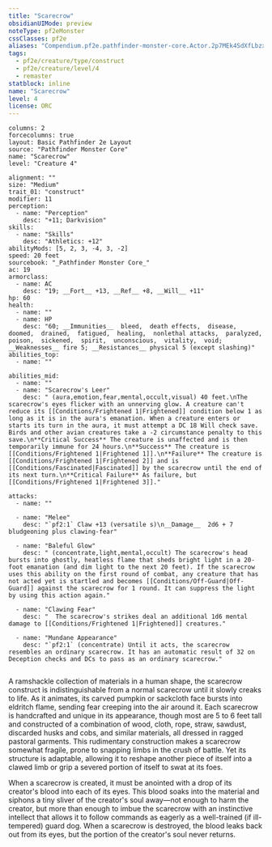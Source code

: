 ```yaml
---
title: "Scarecrow"
obsidianUIMode: preview
noteType: pf2eMonster
cssClasses: pf2e
aliases: "Compendium.pf2e.pathfinder-monster-core.Actor.2p7MEk4SdXfLbzxO" 
tags:
  - pf2e/creature/type/construct
  - pf2e/creature/level/4
  - remaster
statblock: inline
name: "Scarecrow"
level: 4
license: ORC
---
```


```statblock
columns: 2
forcecolumns: true
layout: Basic Pathfinder 2e Layout
source: "Pathfinder Monster Core"
name: "Scarecrow"
level: "Creature 4"

alignment: ""
size: "Medium"
trait_01: "construct"
modifier: 11
perception:
  - name: "Perception"
    desc: "+11; Darkvision"
skills:
  - name: "Skills"
    desc: "Athletics: +12"
abilityMods: [5, 2, 3, -4, 3, -2]
speed: 20 feet
sourcebook: "_Pathfinder Monster Core_"
ac: 19
armorclass:
  - name: AC
    desc: "19; __Fort__ +13, __Ref__ +8, __Will__ +11"
hp: 60
health:
  - name: ""
  - name: HP
    desc: "60; __Immunities__  bleed,  death effects,  disease,  doomed,  drained,  fatigued,  healing,  nonlethal attacks,  paralyzed,  poison,  sickened,  spirit,  unconscious,  vitality,  void; __Weaknesses__ fire 5; __Resistances__ physical 5 (except slashing)"
abilities_top:
  - name: ""

abilities_mid:
  - name: ""
  - name: "Scarecrow's Leer"
    desc: " (aura,emotion,fear,mental,occult,visual) 40 feet.\nThe scarecrow's eyes flicker with an unnerving glow. A creature can't reduce its [[Conditions/Frightened 1|Frightened]] condition below 1 as long as it is in the aura's emanation. When a creature enters or starts its turn in the aura, it must attempt a DC 18 Will check save. Birds and other avian creatures take a -2 circumstance penalty to this save.\n**Critical Success** The creature is unaffected and is then temporarily immune for 24 hours.\n**Success** The creature is [[Conditions/Frightened 1|Frightened 1]].\n**Failure** The creature is [[Conditions/Frightened 1|Frightened 2]] and is [[Conditions/Fascinated|Fascinated]] by the scarecrow until the end of its next turn.\n**Critical Failure** As failure, but [[Conditions/Frightened 1|Frightened 3]]."

attacks:
  - name: ""

  - name: "Melee"
    desc: "`pf2:1` Claw +13 (versatile s)\n__Damage__  2d6 + 7 bludgeoning plus clawing-fear"

  - name: "Baleful Glow"
    desc: " (concentrate,light,mental,occult) The scarecrow's head bursts into ghostly, heatless flame that sheds bright light in a 20-foot emanation (and dim light to the next 20 feet). If the scarecrow uses this ability on the first round of combat, any creature that has not acted yet is startled and becomes [[Conditions/Off-Guard|Off-Guard]] against the scarecrow for 1 round. It can suppress the light by using this action again."

  - name: "Clawing Fear"
    desc: "  The scarecrow's strikes deal an additional 1d6 mental damage to [[Conditions/Frightened 1|Frightened]] creatures."

  - name: "Mundane Appearance"
    desc: "`pf2:1` (concentrate) Until it acts, the scarecrow resembles an ordinary scarecrow. It has an automatic result of 32 on Deception checks and DCs to pass as an ordinary scarecrow."
 
```



A ramshackle collection of materials in a human shape, the scarecrow construct is indistinguishable from a normal scarecrow until it slowly creaks to life. As it animates, its carved pumpkin or sackcloth face bursts into eldritch flame, sending fear creeping into the air around it. Each scarecrow is handcrafted and unique in its appearance, though most are 5 to 6 feet tall and constructed of a combination of wood, cloth, rope, straw, sawdust, discarded husks and cobs, and similar materials, all dressed in ragged pastoral garments. This rudimentary construction makes a scarecrow somewhat fragile, prone to snapping limbs in the crush of battle. Yet its structure is adaptable, allowing it to reshape another piece of itself into a clawed limb or grip a severed portion of itself to swat at its foes.

When a scarecrow is created, it must be anointed with a drop of its creator's blood into each of its eyes. This blood soaks into the material and siphons a tiny sliver of the creator's soul away—not enough to harm the creator, but more than enough to imbue the scarecrow with an instinctive intellect that allows it to follow commands as eagerly as a well-trained (if ill-tempered) guard dog. When a scarecrow is destroyed, the blood leaks back out from its eyes, but the portion of the creator's soul never returns.
